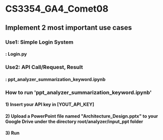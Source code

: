 # CS3354_GA4_Comet08

## Implement 2 most important use cases 

### Use1: Simple Login System
#### : Login.py
### Use2: API Call/Request, Result
#### : ppt_analyzer_summarization_keyword.ipynb

### How to run 'ppt_analyzer_summarization_keyword.ipynb'
#### 1) Insert your API key in [YOUT_API_KEY]
#### 2) Upload a PowerPoint file named "Architecture_Design.pptx" to your Google Drive under the directory root/analyzer/input_ppt folder
#### 3) Run
